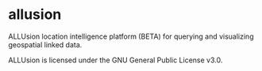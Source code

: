 # allusion

ALLUsion location intelligence platform (BETA) for querying and visualizing geospatial linked data. 

ALLUsion is licensed under the GNU General Public License v3.0.
